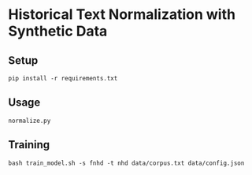 # Historical Text Normalization with Synthetic Data

## Setup
`pip install -r requirements.txt`

## Usage
`normalize.py`

## Training
`bash train_model.sh -s fnhd -t nhd data/corpus.txt data/config.json`
